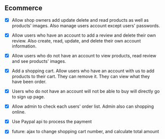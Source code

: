 ## Ecommerce

- [X] Allow shop owners add update delete and read products as well as products' images. Also manage users account except users' passwords.
- [X] Allow users who have an account to add a review and delete their own review. Also create, read, update, and delete their own account information.
- [X] Allow users who do not have an account to view products, read review and see products' images.
- [X] Add a shopping cart. Allow users who have an account with us to add products to their cart. They can remove it. They can view what they have been order.
- [X] Users who do not have an account will not be able to buy will directly go to sign up page.
- [X] Allow admin to check each users' order list. Admin also can shopping online.
- [X] Use Paypal api to process the payment 

- [X] future: ajax to change shopping cart number, and calculate total amount